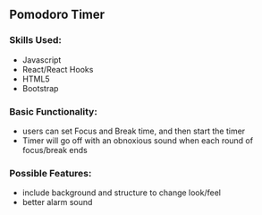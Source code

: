 ## Pomodoro Timer

### Skills Used:
* Javascript
* React/React Hooks
* HTML5
* Bootstrap
### Basic Functionality:
* users can set Focus and Break time, and then start the timer
* Timer will go off with an obnoxious sound when each round of focus/break ends
### Possible Features:
* include background and structure to change look/feel
* better alarm sound
